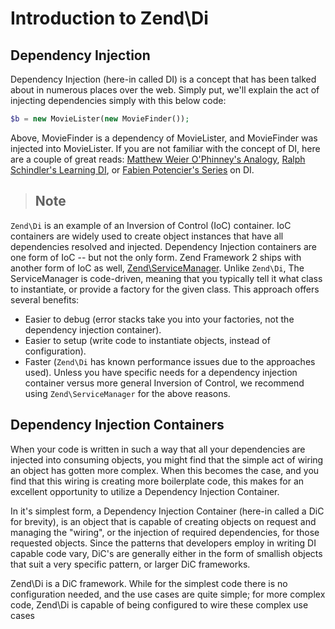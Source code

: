 # Introduction to Zend\\Di

## Dependency Injection

Dependency Injection (here-in called DI) is a concept that has been talked about in numerous places
over the web. Simply put, we'll explain the act of injecting dependencies simply with this below
code:

```php
$b = new MovieLister(new MovieFinder());
```

Above, MovieFinder is a dependency of MovieLister, and MovieFinder was injected into MovieLister. If
you are not familiar with the concept of DI, here are a couple of great reads: [Matthew Weier
O'Phinney's
Analogy](http://weierophinney.net/matthew/archives/260-Dependency-Injection-An-analogy.html), [Ralph
Schindler's Learning
DI](http://ralphschindler.com/2011/05/18/learning-about-dependency-injection-and-php), or [Fabien
Potencier's Series](http://fabien.potencier.org/article/11/what-is-dependency-injection) on DI.

> ## Note
`Zend\Di` is an example of an Inversion of Control (IoC) container. IoC containers are widely used
to create object instances that have all dependencies resolved and injected. Dependency Injection
containers are one form of IoC -- but not the only form.
Zend Framework 2 ships with another form of IoC as well,
[Zend\\ServiceManager](http://zendframework.github.io/zend-servicemanager/). Unlike `Zend\Di`, The ServiceManager is
code-driven, meaning that you typically tell it what class to instantiate, or provide a factory for
the given class. This approach offers several benefits:
- Easier to debug (error stacks take you into your factories, not the dependency injection
container).
- Easier to setup (write code to instantiate objects, instead of configuration).
- Faster (`Zend\Di` has known performance issues due to the approaches used).
Unless you have specific needs for a dependency injection container versus more general Inversion of
Control, we recommend using `Zend\ServiceManager` for the above reasons.

## Dependency Injection Containers

When your code is written in such a way that all your dependencies are injected into consuming
objects, you might find that the simple act of wiring an object has gotten more complex. When this
becomes the case, and you find that this wiring is creating more boilerplate code, this makes for an
excellent opportunity to utilize a Dependency Injection Container.

In it's simplest form, a Dependency Injection Container (here-in called a DiC for brevity), is an
object that is capable of creating objects on request and managing the "wiring", or the injection of
required dependencies, for those requested objects. Since the patterns that developers employ in
writing DI capable code vary, DiC's are generally either in the form of smallish objects that suit a
very specific pattern, or larger DiC frameworks.

Zend\\Di is a DiC framework. While for the simplest code there is no configuration needed, and the
use cases are quite simple; for more complex code, Zend\\Di is capable of being configured to wire
these complex use cases

